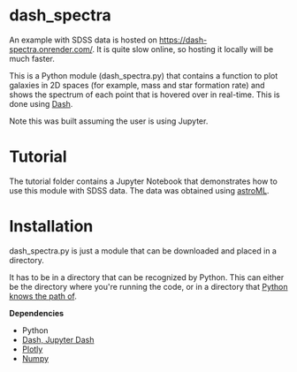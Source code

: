# dash_spectra

An example with SDSS data is hosted on https://dash-spectra.onrender.com/. It is quite slow online, so hosting it locally will be much faster.

This is a Python module (dash_spectra.py) that contains a function to plot galaxies in 2D spaces (for example, mass and star formation rate) and shows the spectrum of each point that is hovered over in real-time. This is done using [Dash](https://dash.plotly.com/tutorial).

Note this was built assuming the user is using Jupyter.

# Tutorial

The tutorial folder contains a Jupyter Notebook that demonstrates how to use this module with SDSS data. The data was obtained using [astroML](https://www.astroml.org/).

# Installation
dash_spectra.py is just a module that can be downloaded and placed in a directory. 

It has to be in a directory that can be recognized by Python. This can either be the directory where you're running the code, or in a directory that [Python knows the path of](https://stackoverflow.com/questions/4383571/importing-files-from-different-folder).

**Dependencies**
- Python
- [Dash, Jupyter Dash](https://dash.plotly.com/installation)
- [Plotly](https://plotly.com/python/getting-started/)
- [Numpy](https://numpy.org/install/)